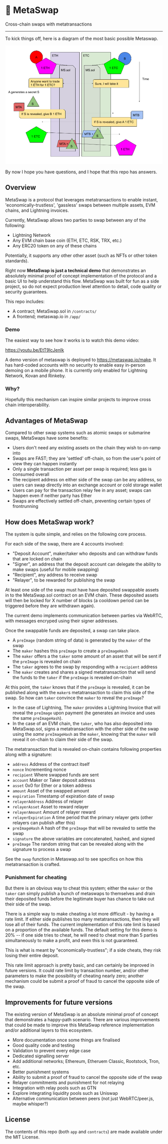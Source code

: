 # 🧬 MetaSwap

Cross-chain swaps with metatransactions

---

To kick things off, here is a diagram of the most basic possible Metaswap.

![metaswap](./basics2.png)

By now I hope you have questions, and I hope that this repo has answers.

## Overview

MetaSwap is a protocol that leverages metatransactions to enable instant, 'economically-trustless', 'gassless' swaps between multiple assets, EVM chains, and Lightning invoices.

Currently, MetaSwap allows two parties to swap between any of the following:

- Lightning Network
- Any EVM chain base coin (ETH, ETC, RSK, TRX, etc.)
- Any ERC20 token on any of these chains

Potentially, it supports any other other asset (such as NFTs or other token standards).

Right now **MetaSwap is just a technical demo** that demonstrates an absolutely minimal proof of concept implementation of the protocol and a basic UI to help understand this flow. MetaSwap was built for fun as a side project, so do not expect production level attention to detail, code quality or security guarantees.

This repo includes:

- A contract; MetaSwap.sol in `/contracts/`
- A frontend; metaswap.io in `/app/`

### Demo

The easiest way to see how it works is to watch this demo video:

https://youtu.be/EtT9lcJenIk

A demo version of metaswap is deployed to https://metaswap.io/make. It has hard-coded accounts with no security to enable easy in-person demoing on a mobile phone. It is currently only enabled for Lightning Network, Kovan and Rinkeby.

### Why?

Hopefully this mechanism can inspire similar projects to improve cross chain interoperability.

## Advantages of MetaSwap

Compared to other swap systems such as atomic swaps or submarine swaps, MetaSwaps have some benefits:

- Users don't need any existing assets on the chain they wish to on-ramp into
- Swaps are FAST; they are 'settled' off-chain, so from the user's point of view they can happen instantly
- Only a single transaction per asset per swap is required; less gas is consumed overall
- The recipient address on either side of the swap can be any address, so users can swap directly into an exchange account or cold storage wallet
- Users can pay for the transaction relay fee in any asset; swaps can happen even if neither party has Ether
- Swaps are effectively settled off-chain, preventing certain types of frontrunning

## How does MetaSwap work?

The system is quite simple, and relies on the following core process.

For each side of the swap, there are 4 accounts involved:

- "Deposit Account", maker/taker who deposits and can withdraw funds that are locked on chain
- "Signer", an address that the deposit account can delegate the ability to make swaps (useful for mobile swapping)
- "Recipient", any address to receive swap
- "Relayer", to be rewarded for publishing the swap

At least one side of the swap must have have deposited swappable assets in to the MetaSwap.sol contract on an EVM chain. These deposited assets will then be locked for X number of blocks (a cooldown period can be triggered before they are withdrawn again).

The current demo implements communication between parties via WebRTC, with messages encryped using their signer addresses.

Once the swappable funds are deposited, a swap can take place.

- A `preImage` (random string of data) is generated by the `maker` of the swap
- The `maker` hashes this `preImage` to create a `preImageHash`
- The `maker` offers a the `taker` some amount of an asset that will be sent if the `preImage` is revealed on chain
- The `taker` agrees to the swap by responding with a `recipient` address
- The `maker` creates and shares a signed metatransaction that will send the funds to the `taker` if the `preImage` is revealed on-chain

At this point, the `taker` knows that if the `preImage` is revealed, it can be published along with the `maker`s metatransaction to claim this side of the swap. So how can `taker` convince the `maker` to reveal the `preImage`?

- In the case of Lightning, The `maker` provides a Lightning Invoice that will reveal the `preImage` upon payment (he generates an invoice and uses the same `preImageHash`).
- In the case of an EVM chain, the `taker`, who has also deposited into MetaSwap.sol, signs a metatransaction with the other side of the swap using the _same_ `preImageHash` as the `maker`, knowing that the `maker` will reveal it on-chain to claim their side of the swap.

The metatransaction that is revealed on-chain contains following properties along with a signature:

- `address` Address of the contract itself
- `nonce` Incrementing nonce 
- `recipient` Where swapped funds are sent
- `account` Maker or Taker deposit address
- `asset` 0x0 for Ether or a token address
- `amount` Asset of the swapped amount
- `expiration` Timestamp of expiration date of swap
- `relayerAddress` Address of relayer
- `relayerAsset` Asset to reward relayer
- `relayerAmount` Amount of relayer reward
- `relayerExpiration` A time period that the primary relayer gets (other relayers can publish after this)
- `preImageHash` A hash of the `preImage` that will be revealed to settle the swap
- `signature` the above variables are concatenated, hashed, and signed
- `preImage` The random string that can be revealed along with the signature to process a swap

See the `swap` function in Metaswap.sol to see specifics on how this metatransaction is crafted.

### Punishment for cheating

But there is an obvious way to cheat this system; either the `maker` or the `taker` can simply publish a bunch of metaswaps to themselves and drain their deposited funds before the legitimate buyer has chance to take out their side of the swap.

There is a simple way to make cheating a lot more difficult - by having a rate limit. If either side publishes too many metatransactions, then they will lose all of their funds. The current implementation of this rate limit is based on a proportion of the available funds. The default setting for this demo is 20% -- if one side tries to cheat, he will need to cheat more than 5 parties simultaneously to make a profit, and even this is not guaranteed.

This is what is meant by "economically-trustless"; if a side cheats, they risk losing their entire deposit.

This rate limit approach is pretty basic, and can certainly be improved in future versions. It could rate limit by transaction number, and/or other parameters to make the possibility of cheating nearly zero; another mechanism could be submit a proof of fraud to cancel the opposite side of the swap.

## Improvements for future versions

The existing version of MetaSwap is an absolute minimal proof of concept that demonstrates a happy-path scenario. There are various improvements that could be made to improve this MetaSwap reference implementation and/or additional layers to this ecosystem.

- More documentation once some things are finalised
- Good quality code and testing
- Validation to prevent every edge case
- Dedicated signalling server
- Add additional networks; Ethereum, Etheruem Classic, Rootstock, Tron, etc.
- Better punishment systems
- Ability to submit a proof of fraud to cancel the opposite side of the swap
- Relayer commitments and punishment for not relaying
- Integration with relay pools such as GTN
- Explore integrating liquidity pools such as Uniswap
- Alternative communication between peers (not just WebRTC/peer.js, maybe whisper?)

## License

The contents of this repo (both `app` and `contracts`) are made available under the MIT License.
